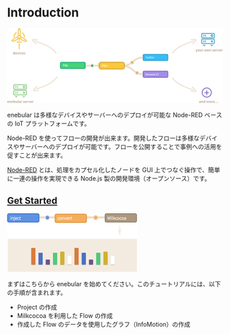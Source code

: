 # Introduction

![](/public/images/developers/enebular-developers-main.svg)

enebular は多様なデバイスやサーバーへのデプロイが可能な Node-RED ベースの IoT プラットフォームです。

Node-RED を使ってフローの開発が出来ます。開発したフローは多様なデバイスやサーバーへのデプロイが可能です。フローを公開することで事例への活用を促すことが出来ます。

[Node-RED](https://nodered.org/) とは、処理をカプセル化したノードを GUI 上でつなぐ操作で、簡単に一連の操作を実現できる Node.js 製の開発環境（オープンソース）です。

## [Get Started](/GetStarted/index.md)

![](/public/images/developers/enebular-developers-getstarted.png)

まずはこちらから enebular を始めてください。このチュートリアルには、以下の手順が含まれます。

- Project の作成
- Milkcocoa を利用した Flow の作成
- 作成した Flow のデータを使用したグラフ（InfoMotion）の作成